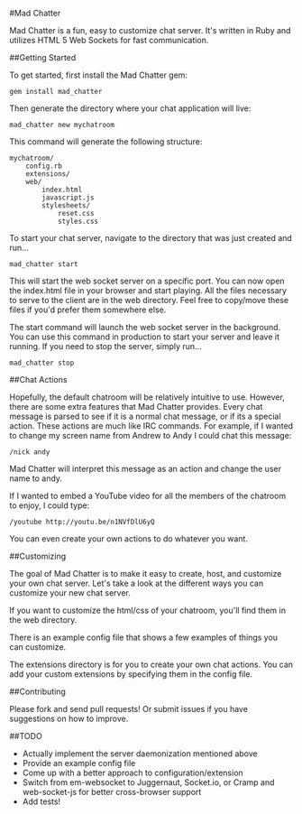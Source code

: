 #Mad Chatter

Mad Chatter is a fun, easy to customize chat server. It's written in Ruby and utilizes HTML 5 Web Sockets for fast communication.

##Getting Started

To get started, first install the Mad Chatter gem:

    gem install mad_chatter

Then generate the directory where your chat application will live:

    mad_chatter new mychatroom

This command will generate the following structure:

    mychatroom/
        config.rb
        extensions/
        web/
            index.html
            javascript.js
            stylesheets/
                reset.css
                styles.css

To start your chat server, navigate to the directory that was just created and run...

    mad_chatter start

This will start the web socket server on a specific port. You can now open the index.html file in your browser and start playing. All the files necessary to serve to the client are in the web directory. Feel free to copy/move these files if you'd prefer them somewhere else.

The start command will launch the web socket server in the background. You can use this command in production to start your server and leave it running. If you need to stop the server, simply run...

    mad_chatter stop


##Chat Actions

Hopefully, the default chatroom will be relatively intuitive to use. However, there are some extra features that Mad Chatter provides. Every chat message is parsed to see if it is a normal chat message, or if its a special action. These actions are much like IRC commands. For example, if I wanted to change my screen name from Andrew to Andy I could chat this message:

    /nick andy

Mad Chatter will interpret this message as an action and change the user name to andy.

If I wanted to embed a YouTube video for all the members of the chatroom to enjoy, I could type:

    /youtube http://youtu.be/n1NVfDlU6yQ

You can even create your own actions to do whatever you want.


##Customizing

The goal of Mad Chatter is to make it easy to create, host, and customize your own chat server. Let's take a look at the different ways you can customize your new chat server.

If you want to customize the html/css of your chatroom, you'll find them in the web directory.

There is an example config file that shows a few examples of things you can customize.

The extensions directory is for you to create your own chat actions. You can add your custom extensions by specifying them in the config file.


##Contributing

Please fork and send pull requests! Or submit issues if you have suggestions on how to improve.

##TODO

 - Actually implement the server daemonization mentioned above
 - Provide an example config file
 - Come up with a better approach to configuration/extension
 - Switch from em-websocket to Juggernaut, Socket.io, or Cramp and web-socket-js for better cross-browser support
 - Add tests!
